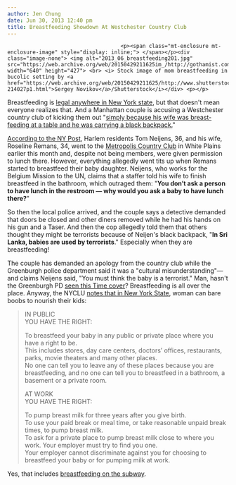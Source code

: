```yaml
---
author: Jen Chung
date: Jun 30, 2013 12:40 pm
title: Breastfeeding Showdown At Westchester Country Club
---
```


	
										<p><span class="mt-enclosure mt-enclosure-image" style="display: inline;"> </span></p><div class="image-none"> <img alt="2013_06_breastfeeding201.jpg" src="https://web.archive.org/web/20150429211625im_/http://gothamist.com/attachments/jen/2013_06_breastfeeding201.jpg" width="640" height="427"> <br> <i> Stock image of mom breastfeeding in bucolic setting by <a href="https://web.archive.org/web/20150429211625/http://www.shutterstock.com/gallery-214027p1.html">Sergey Novikov</a>/Shutterstock</i></div> <p></p>

<p>Breastfeeding is <a href="https://web.archive.org/web/20150429211625/http://www.nyclu.org/publications/your-breastfeeding-rights-new-york">legal anywhere in New York state</a>, but that doesn&apos;t mean everyone realizes that. And a Manhattan couple is accusing a Westchester country club of kicking them out &quot;<a href="https://web.archive.org/web/20150429211625/http://www.nypost.com/p/news/local/mom_terror_bust_n1BftwpraCJSSBW1xjf2aO?utm_source=SFnewyorkpost&amp;utm_medium=SFnewyorkpost">simply because his wife was breast-feeding at a table and he was carrying a black backpack.</a>&quot;</p>

<p><a href="https://web.archive.org/web/20150429211625/http://www.nypost.com/p/news/local/mom_terror_bust_n1BftwpraCJSSBW1xjf2aO?utm_source=SFnewyorkpost&amp;utm_medium=SFnewyorkpost">According to the NY Post</a>, Harlem residents Tom Neijens, 36, and his wife, Roseline Remans, 34, went to the <a href="https://web.archive.org/web/20150429211625/http://www.metropoliscc.org/">Metropolis Country Club</a> in White Plains earlier this month and, despite not being members, were given permission to lunch there. However, everything allegedly went tits up when Remans started to breastfeed their baby daughter. Neijens, who works for the Belgium Mission to the UN, claims that a staffer told his wife to finish breastfeed in the bathroom, which outraged them: &quot;<strong>You don&#x2019;t ask a person to have lunch in the restroom &#x2014; why would you ask a baby to have lunch there?</strong>&quot;</p>

<p>So then the local police arrived, and the couple says a detective demanded that doors be closed and other diners removed while he had his hands on his gun and a Taser. And then the cop allegedly told them that others thought they might be terrorists because of Neijen&apos;s black backpack, &quot;<strong>In Sri Lanka, babies are used by terrorists</strong>.&quot; Especially when they are breastfeeding!  </p>

<p>The couple has demanded an apology from the country club while the Greenburgh police department said it was a &quot;cultural misunderstanding&quot;&#x2014;and claims Neijens said, &quot;You must think the baby is a terrorist.&quot; Man, hasn&apos;t the Greenburgh PD <a href="https://web.archive.org/web/20150429211625/http://gothamist.com/2012/05/10/heres_a_three-yr-old_breastfeeding.php">seen this Time cover</a>? Breastfeeding is all over the place. Anyway, the NYCLU <a href="https://web.archive.org/web/20150429211625/http://www.nyclu.org/publications/your-breastfeeding-rights-new-york">notes that in New York State</a>, woman can bare boobs to nourish their kids:</p><blockquote>IN PUBLIC<br>
YOU HAVE THE RIGHT:<p></p>

<p>To breastfeed your baby in any public or private place where you have a right to be.<br>
This includes stores, day care centers, doctors&#x2019; offices, restaurants, parks, movie theaters and many other places.<br>
No one can tell you to leave any of these places because you are breastfeeding, and no one can tell you to breastfeed in a bathroom, a basement or a private room.</p>

<p>AT WORK<br>
YOU HAVE THE RIGHT:</p>

<p>To pump breast milk for three years after you give birth.<br>
To use your paid break or meal time, or take reasonable unpaid break times, to pump breast milk.<br>
To ask for a private place to pump breast milk close to where you work. Your employer must try to find you one.<br>
Your employer cannot discriminate against you for choosing to breastfeed your baby or for pumping milk at work.</p></blockquote>Yes, that includes <a href="https://web.archive.org/web/20150429211625/http://gothamist.com/2012/04/09/blossom_still_breastfeeds_her_toddl.php">breastfeeding on the subway</a>.<p></p>					
										
									
				